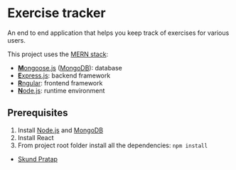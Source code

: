 # Exercise tracker
An end to end application that helps you keep track of exercises for various users. 

This project uses the [MERN stack](https://en.wikipedia.org/wiki/MEAN_(software_bundle)):
* [**M**ongoose.js](http://www.mongoosejs.com) ([MongoDB](https://www.mongodb.com)): database
* [**E**xpress.js](http://expressjs.com): backend framework
* [**R**ngular](https://reactjs.org): frontend framework
* [**N**ode.js](https://nodejs.org): runtime environment

## Prerequisites
1. Install [Node.js](https://nodejs.org) and [MongoDB](https://www.mongodb.com)
2. Install React
3. From project root folder install all the dependencies: `npm install`




* [Skund Pratap](https://github.com/SkundPratap)


